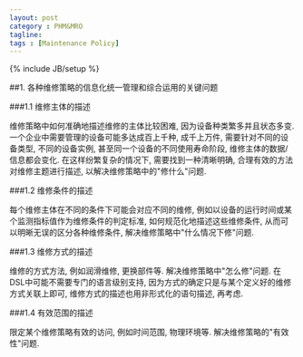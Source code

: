 ```yaml
---
layout: post
category : PHM&MRO
tagline:
tags : [Maintenance Policy]
---
```

{% include JB/setup %}

##1. 各种维修策略的信息化统一管理和综合运用的关键问题

###1.1 维修主体的描述

维修策略中如何准确地描述维修的主体比较困难, 因为设备种类繁多并且状态多变. 一个企业中需要管理的设备可能多达成百上千种, 成千上万件, 需要针对不同的设备类型, 不同的设备实例, 甚至同一个设备的不同使用寿命阶段, 维修主体的数据/信息都会变化. 在这样纷繁复杂的情况下, 需要找到一种清晰明确, 合理有效的方法对维修主题进行描述, 以解决维修策略中的"修什么"问题.

###1.2 维修条件的描述

每个维修主体在不同的条件下可能会对应不同的维修, 例如以设备的运行时间或某个监测指标值作为维修条件的判定标准, 如何规范化地描述这些维修条件, 从而可以明晰无误的区分各种维修条件, 解决维修策略中"什么情况下修"问题.

###1.3 维修方式的描述

维修的方式方法, 例如润滑维修, 更换部件等. 解决维修策略中"怎么修"问题. 在DSL中可能不需要专门的语言级别支持, 因为方式的确定只是与某个定义好的维修方式关联上即可, 维修方式的描述也用非形式化的语句描述, 再考虑.

###1.4 有效范围的描述

限定某个维修策略有效的访问, 例如时间范围, 物理环境等. 解决维修策略的"有效性"问题.
